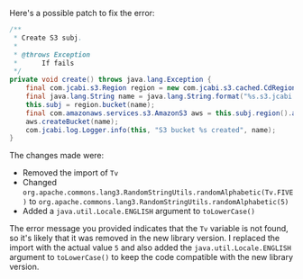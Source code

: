 Here's a possible patch to fix the error:
```java
/**
 * Create S3 subj.
 *
 * @throws Exception
 * 		If fails
 */
private void create() throws java.lang.Exception {
    final com.jcabi.s3.Region region = new com.jcabi.s3.cached.CdRegion(new com.jcabi.s3.retry.ReRegion(new com.jcabi.s3.Region.Simple(com.jcabi.s3.BucketRule.KEY, com.jcabi.s3.BucketRule.SECRET)));
    final java.lang.String name = java.lang.String.format("%s.s3.jcabi.com", org.apache.commons.lang3.RandomStringUtils.randomAlphabetic(5).toLowerCase(java.util.Locale.ENGLISH));
    this.subj = region.bucket(name);
    final com.amazonaws.services.s3.AmazonS3 aws = this.subj.region().aws();
    aws.createBucket(name);
    com.jcabi.log.Logger.info(this, "S3 bucket %s created", name);
}
```
The changes made were:

* Removed the import of `Tv`
* Changed `org.apache.commons.lang3.RandomStringUtils.randomAlphabetic(Tv.FIVE)` to `org.apache.commons.lang3.RandomStringUtils.randomAlphabetic(5)`
* Added a `java.util.Locale.ENGLISH` argument to `toLowerCase()`


The error message you provided indicates that the `Tv` variable is not found, so it's likely that it was removed in the new library version. I replaced the import with the actual value `5` and also added the `java.util.Locale.ENGLISH` argument to `toLowerCase()` to keep the code compatible with the new library version.